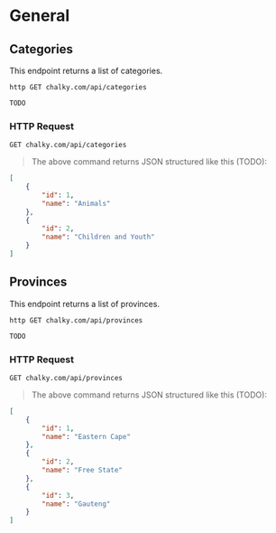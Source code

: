# General

## Categories
This endpoint returns a list of categories.
 
```shell
http GET chalky.com/api/categories
```

```javascript
TODO
```

### HTTP Request

`GET chalky.com/api/categories`

> The above command returns JSON structured like this (TODO):

```json
[
    {
        "id": 1,
        "name": "Animals"
    },
    {
        "id": 2,
        "name": "Children and Youth"
    }
]
```

## Provinces
This endpoint returns a list of provinces.
 
```shell
http GET chalky.com/api/provinces
```

```javascript
TODO
```

### HTTP Request

`GET chalky.com/api/provinces`

> The above command returns JSON structured like this (TODO):

```json
[
    {
        "id": 1,
        "name": "Eastern Cape"
    },
    {
        "id": 2,
        "name": "Free State"
    },
    {
        "id": 3,
        "name": "Gauteng"
    }
]
```
